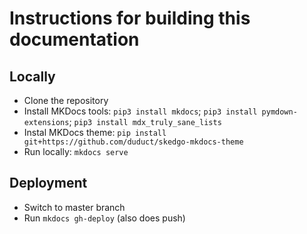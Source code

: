 # Instructions for building this documentation

## Locally

-   Clone the repository
-   Install MKDocs tools: `pip3 install mkdocs`; `pip3 install pymdown-extensions`; `pip3 install mdx_truly_sane_lists`
-   Instal MKDocs theme: `pip install git+https://github.com/duduct/skedgo-mkdocs-theme`
-   Run locally: `mkdocs serve`

## Deployment

-   Switch to master branch
-   Run `mkdocs gh-deploy` (also does push)

